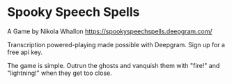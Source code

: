 # Spooky Speech Spells
A Game by Nikola Whallon
https://spookyspeechspells.deepgram.com/

Transcription powered-playing made possible with Deepgram. Sign up for a free api key.

The game is simple. Outrun the ghosts and vanquish them with "fire!" and "lightning!" when they get too close.
